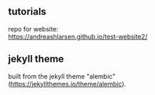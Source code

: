 ## tutorials
repo for website:    
https://andreashlarsen.github.io/test-website2/


## jekyll theme
built from the jekyll theme "alembic" (https://jekyllthemes.io/theme/alembic).   
